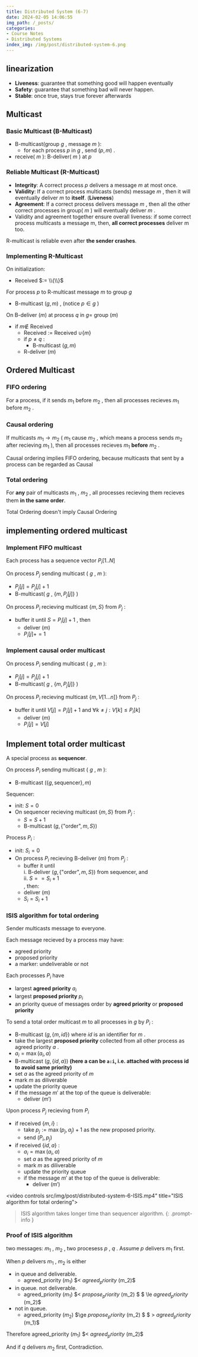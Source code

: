 ```yaml
---
title: Distributed System (6-7)
date: 2024-02-05 14:06:55
img_path: /_posts/
categories:
- Course Notes
- Distributed Systems
index_img: /img/post/distributed-system-6.png
---
```


## linearization

- **Liveness**: guarantee that something good will happen eventually
- **Safety**: guarantee that something bad will never happen.
- **Stable**: once true, stays true forever afterwards

## Multicast

### Basic Multicast (B-Multicast)

- B-multicast(group $g$ , message $m$ ):
  - for each process $p$ in $g$ , send $(p,m)$ .
- receive( $m$ ): B-deliver( $m$ ) at $p$ 

### Reliable Multicast (R-Multicast)

- **Integrity**: A correct process $p$ delivers a message $m$ at most once.
- **Validity**: If a correct process multicasts (sends) message $m$ , then it will eventually deliver $m$ to **itself**. (**Liveness**)
- **Agreement**: If a correct process delivers message $m$ , then all the other correct processes in group( $m$ ) will eventually deliver $m$ .
- Validity and agreement together ensure overall liveness: if some
correct process multicasts a message m, then, **all correct processes**
deliver m too.

R-multicast is reliable even after **the sender crashes**.

### Implementing R-Multicast

On initialization:

- Received $:= \\{\\}$ 

For process $p$ to R-multicast message $m$ to group $g$ 

- B-multicast $(g,m)$ , (notice $p\in g$ )

On B-deliver $(m)$ at process $q$ in $g=$ group $(m)$ 

- if $m \notin$ Received
  - Received $:=$ Received $\cup \{ m \}$ 
  - if $p \ne q$ :
    - B-multicast $(g, m)$ 
  - R-deliver $(m)$ 

## Ordered Multicast

### FIFO ordering

For a process, if it sends $m_1$ before $m_2$ , then all processes recieves $m_1$ before $m_2$ .

### Causal ordering

If multicasts $m_1 \to m_2$ ( $m_1$ cause $m_2$ , which means a process sends $m_2$ after recieving $m_1$ ), then all processes recieves $m_1$ **before** $m_2$ .

Causal ordering implies FIFO ordering, because multicasts that sent by a process can be regarded as Causal

### Total ordering

For **any** pair of multicasts $m_1$ , $m_2$ , all processes recieving them recieves them **in the same order**.

Total Ordering doesn't imply Causal Ordering

## implementing ordered multicast

### Implement FIFO multicast

Each process has a sequence vector $P_i[1..N]$ 

On process $P_j$ sending multicast ( $g$ , $m$ ):

- $P_j[j] = P_j[j] + 1$ 
- B-multicast( $g$ , $\{m, P_j[j]\}$ )

On process $P_i$ recieving multicast $\{m, S\}$ from $P_j$ :

- buffer it until $S = P_i[j] + 1$ , then
  - deliver $(m)$ 
  - $P_i[j] += 1$ 

### Implement causal order multicast

On process $P_i$ sending multicast ( $g$ , $m$ ):

- $P_j[j] = P_j[j] + 1$ 
- B-multicast( $g$ , $\{m, P_j[j]\}$ )

On process $P_i$ recieving multicast $\{m, V[1 \ldots n]\}$ from $P_j$ :

- buffer it until $V[j] = P_i[j] + 1$ and $\forall k\ne j: V[k] \le P_i[k]$ 
  - deliver $(m)$ 
  - $P_i[j] = V[j]$ 

## Implement total order multicast

A special process as **sequencer**.

On process $P_i$ sending multicast ( $g$ , $m$ ):

- B-multicast $(\{g, \text{sequencer}\}, m)$ 

Sequencer:

- init: $S = 0$ 
- On sequencer recieving multicast $\{m, S\}$ from $P_j$ :
  - $S = S + 1$ 
  - B-multicast $(g, \{ \text{"order"}, m ,S \})$ 

Process $P_i$ :

- init: $S_i = 0$ 
- On process $P_i$ recieving B-deliver $(m)$ from $P_j$ :
  - buffer it until
<br>i. B-deliver $(g, \{ \text{"order"}, m ,S \})$ from sequencer, and
<br>ii. $S == S_i + 1$ 
<br>, then:
  - deliver $(m)$ 
  - $S_i = S_i + 1$ 

### ISIS algorithm for total ordering

Sender multicasts message to everyone.

Each message recieved by a process may have:

- agreed priority
- proposed priority
- a marker: undeliverable or not

Each processes $P_i$ have

- largest **agreed priority** $a_i$ 
- largest **proposed priority** $p_i$ 
- an priority queue of messages order by **agreed priority** or **proposed priority**

To send a total order multicast $m$ to all processes in $g$ by $P_i$ :

- B-multicast $(g, \{ m, id\})$ where $id$ is an identifier for $m$ .
- take the largest **proposed priority** collected from all other process as agreed priority $a$ .
- $a_i = \max(a_i, a)$ 
- B-multicast $(g, \{ id, a\})$ **(here a can be `a:i`, i.e. attached with process id to avoid same priority)**
- set $a$ as the agreed priority of $m$ 
- mark $m$ as diliverable
- update the priority queue
- if the message $m'$ at the top of the queue is deliverable:
  - deliver $(m')$ 

Upon process $P_j$ recieving from $P_i$ 

- if received $\{ m, i\}$ :
  - take $p_j := \max(p_j, a_j) + 1$ as the new proposed priority.
  - send $(P_i, p_j)$ 
- if received $\{ id, a\}$ :
  - $a_i = \max(a_i, a)$ 
  - set $a$ as the agreed priority of $m$ 
  - mark $m$ as diliverable
  - update the priority queue
  - if the message $m'$ at the top of the queue is deliverable:
    - deliver $(m')$ 

<video controls src/img/post/distributed-system-6-ISIS.mp4" title="ISIS algorithm for total ordering"></video>

> ISIS algorithm takes longer time than sequencer algorithm.
{: .prompt-info }

### Proof of ISIS algorithm

two messages: $m_1$ , $m_2$ , two procesess $p$ , $q$ .
Assume $p$ delivers $m_1$ first.

When $p$ delivers $m_1$ , $m_2$ is either

- in queue and deliverable.
  - agreed_priority $(m_1)$ $< $agreed_priority$ (m_2)$
- in queue. not deliverable.
  - agreed_priority $(m_1)$ $< $propose_priority$ (m_2) $ $ \le $agreed_priority$ (m_2)$
- not in queue.
  - agreed_priority $(m_2)$ $\ge $propose_priority$ (m_2) $ $ > $agreed_priority$ (m_1)$

Therefore
agreed_priority $(m_1)$ $< $agreed_priority$ (m_2)$

And if $q$ delivers $m_2$ first, Contradiction.
